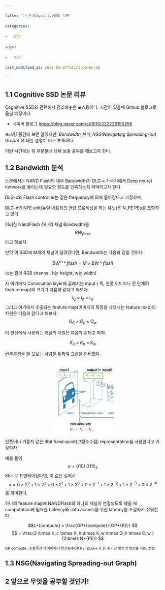 ```yaml
---

title: "[논문]CognitiveSSD 보충"

categories:

-	SSD

tags:

-	ssd

last_modified_at: 2021-02-07T14:23:00-05:00

---
```


1.1 Cognitive SSD 논문 리뷰
---------------------------

Cognitive SSD와 관련해서 정리해놓은 포스팅이다. 시간이 있을때 Github 블로그로 옮길 예정이다.

-	네이버 블로그 https://blog.naver.com/sb1016/222229150256

포스팅 중간에 보면 알겠지만, *Bandwidth 분석*, *NSG(Navigating Spreading-out Graph)* 에 대한 설명이 다소 부족하다.

이번 시간에는 위 부분들에 대해 보충 공부를 해보고자 한다.

1.2 Bandwidth 분석
------------------

논문에서는 NAND Flash의 내부 Bandwidth가 DLG-x 가속기에서 Deep neural network를 돌리는데 필요한 정도를 만족하는지 파악하고자 한다.

DLG-x와 Flash controller는 같은 frequency에 의해 돌아간다고 가정하며,

DLG-x의 NPE unit(뉴럴 네트워크 관련 프로세싱을 하는 유닛)은 N_PE PEs를 포함하고 있다.

이러한 NandFlash 하나의 채널 Bandwidth를 $${BW}_{flash}$$라고 해보자.

만약 이 SSD에 M개의 채널이 달려있다면, Bandwidth는 다음과 같을 것이다

$$ BW^m*{flash} = M \times BW*{flash} $$

(c는 컬러 RGB channel, h는 height, w는 width)

자 여기에서 Convolution layer에 곱해지는 input ( 즉, 인풋 이미지나 전 단계의 feature map)의 크기가 다음과 같다고 해보자. $$ I_C \times I_h \times I_w $$ 그리고 여기에서 추출되는 feature map(이미지의 특징을 나타내는 feature map)의 차원은 다음과 같다고 해보자. $$ O_C \times O_h \times O_w $$

이 연산에서 사용되는 커널의 차원은 다음과 같다고 하자.

$$ K_C \times K_h \times K_w $$

컨볼루션을 잘 모르는 사람을 위하여 그림을 준비했다.

<p align="center">
<img src="/assets/images/cognitive1.png" width="200">
</p>

인풋이나 가중치 값은 8bit fixed-point(고정소수점) representation을 사용한다고 가정하자.

예를 들어 $$ a = 0101.0110_2 $$ 8bit 로 표현되어있다면, 이 값은 실제로 $$ a = 0 \times 2^3 + 1 \times 2^2 + 0 \times 2^1 + 1 \times 2^0 + 0 \times 2^{-1} + 1 \times 2^{-2} + 1 \times 2^{-3} + 0 \times 2^{-4} $$를 의미한다.

하나의 feature map에 NANDFlash의 하나의 채널이 연결되도록 했을 때 computation에 필요한 Latency와 data access를 위한 latency를 조절하기 쉬워진다.

$$L*{compute} = \frac{OP*{compute}}{OP*{PE}} $$ $$ = \frac{2 \times K_c \times K_h \times K_w \times O_h \times O_w }{2\times N*{PE}} $$

<small>OP compute : 컨볼루션 레이어에서 연산횟수</small><small>OP PE: DLG-x 가 한 주기당 몇번의 연산을 하는. 성능</small>

1.3 NSG(Navigating Spreading-out Graph)
---------------------------------------

2 앞으로 무엇을 공부할 것인가!
------------------------------
